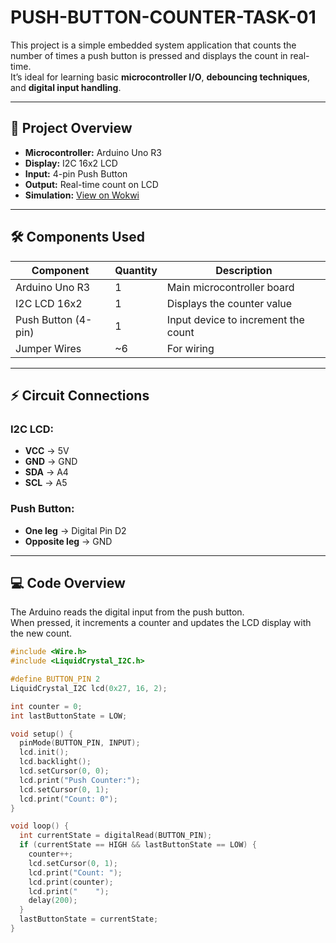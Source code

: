 # PUSH-BUTTON-COUNTER-TASK-01

This project is a simple embedded system application that counts the number of times a push button is pressed and displays the count in real-time.  
It’s ideal for learning basic **microcontroller I/O**, **debouncing techniques**, and **digital input handling**.

---

## 📜 Project Overview
- **Microcontroller:** Arduino Uno R3  
- **Display:** I2C 16x2 LCD  
- **Input:** 4-pin Push Button  
- **Output:** Real-time count on LCD  
- **Simulation:** [View on Wokwi](https://wokwi.com/projects/437828967903221761)  

---

## 🛠 Components Used

| Component         | Quantity | Description                        |
|-------------------|----------|------------------------------------|
| Arduino Uno R3    | 1        | Main microcontroller board         |
| I2C LCD 16x2      | 1        | Displays the counter value         |
| Push Button (4-pin)| 1       | Input device to increment the count|
| Jumper Wires      | ~6       | For wiring                         |

---

## ⚡ Circuit Connections

### **I2C LCD:**
- **VCC** → 5V  
- **GND** → GND  
- **SDA** → A4  
- **SCL** → A5  

### **Push Button:**
- **One leg** → Digital Pin D2  
- **Opposite leg** → GND  

---

## 💻 Code Overview
The Arduino reads the digital input from the push button.  
When pressed, it increments a counter and updates the LCD display with the new count.

```cpp
#include <Wire.h>
#include <LiquidCrystal_I2C.h>

#define BUTTON_PIN 2
LiquidCrystal_I2C lcd(0x27, 16, 2);

int counter = 0;
int lastButtonState = LOW;

void setup() {
  pinMode(BUTTON_PIN, INPUT);
  lcd.init();
  lcd.backlight();
  lcd.setCursor(0, 0);
  lcd.print("Push Counter:");
  lcd.setCursor(0, 1);
  lcd.print("Count: 0");
}

void loop() {
  int currentState = digitalRead(BUTTON_PIN);
  if (currentState == HIGH && lastButtonState == LOW) {
    counter++;
    lcd.setCursor(0, 1);
    lcd.print("Count: ");
    lcd.print(counter);
    lcd.print("    ");
    delay(200);
  }
  lastButtonState = currentState;
}
